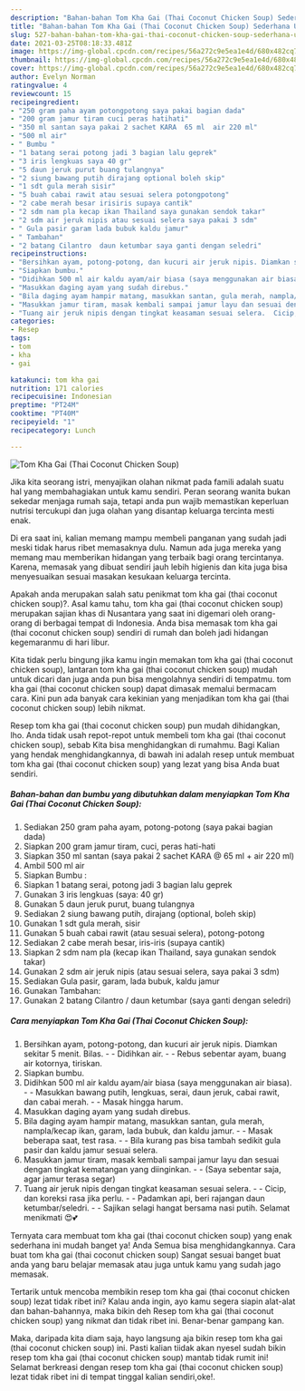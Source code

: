 ```yaml
---
description: "Bahan-bahan Tom Kha Gai (Thai Coconut Chicken Soup) Sederhana Untuk Jualan"
title: "Bahan-bahan Tom Kha Gai (Thai Coconut Chicken Soup) Sederhana Untuk Jualan"
slug: 527-bahan-bahan-tom-kha-gai-thai-coconut-chicken-soup-sederhana-untuk-jualan
date: 2021-03-25T08:18:33.481Z
image: https://img-global.cpcdn.com/recipes/56a272c9e5ea1e4d/680x482cq70/tom-kha-gai-thai-coconut-chicken-soup-foto-resep-utama.jpg
thumbnail: https://img-global.cpcdn.com/recipes/56a272c9e5ea1e4d/680x482cq70/tom-kha-gai-thai-coconut-chicken-soup-foto-resep-utama.jpg
cover: https://img-global.cpcdn.com/recipes/56a272c9e5ea1e4d/680x482cq70/tom-kha-gai-thai-coconut-chicken-soup-foto-resep-utama.jpg
author: Evelyn Norman
ratingvalue: 4
reviewcount: 15
recipeingredient:
- "250 gram paha ayam potongpotong saya pakai bagian dada"
- "200 gram jamur tiram cuci peras hatihati"
- "350 ml santan saya pakai 2 sachet KARA  65 ml  air 220 ml"
- "500 ml air"
- " Bumbu "
- "1 batang serai potong jadi 3 bagian lalu geprek"
- "3 iris lengkuas saya 40 gr"
- "5 daun jeruk purut buang tulangnya"
- "2 siung bawang putih dirajang optional boleh skip"
- "1 sdt gula merah sisir"
- "5 buah cabai rawit atau sesuai selera potongpotong"
- "2 cabe merah besar irisiris supaya cantik"
- "2 sdm nam pla kecap ikan Thailand saya gunakan sendok takar"
- "2 sdm air jeruk nipis atau sesuai selera saya pakai 3 sdm"
- " Gula pasir garam lada bubuk kaldu jamur"
- " Tambahan"
- "2 batang Cilantro  daun ketumbar saya ganti dengan seledri"
recipeinstructions:
- "Bersihkan ayam, potong-potong, dan kucuri air jeruk nipis. Diamkan sekitar 5 menit. Bilas.   Didihkan air.   Rebus sebentar ayam, buang air kotornya, tiriskan."
- "Siapkan bumbu."
- "Didihkan 500 ml air kaldu ayam/air biasa (saya menggunakan air biasa).   Masukkan bawang putih, lengkuas, serai, daun jeruk, cabai rawit, dan cabai merah.   Masak hingga harum."
- "Masukkan daging ayam yang sudah direbus."
- "Bila daging ayam hampir matang, masukkan santan, gula merah, nampla/kecap ikan, garam, lada bubuk, dan kaldu jamur.   Masak beberapa saat, test rasa.  Bila kurang pas bisa tambah sedikit gula pasir dan kaldu jamur sesuai selera."
- "Masukkan jamur tiram, masak kembali sampai jamur layu dan sesuai dengan tingkat kematangan yang diinginkan.  (Saya sebentar saja, agar jamur terasa segar)"
- "Tuang air jeruk nipis dengan tingkat keasaman sesuai selera.  Cicip, dan koreksi rasa jika perlu.   Padamkan api, beri rajangan daun ketumbar/seledri.   Sajikan selagi hangat bersama nasi putih. Selamat menikmati 😍💕"
categories:
- Resep
tags:
- tom
- kha
- gai

katakunci: tom kha gai 
nutrition: 171 calories
recipecuisine: Indonesian
preptime: "PT24M"
cooktime: "PT40M"
recipeyield: "1"
recipecategory: Lunch

---
```



![Tom Kha Gai (Thai Coconut Chicken Soup)](https://img-global.cpcdn.com/recipes/56a272c9e5ea1e4d/680x482cq70/tom-kha-gai-thai-coconut-chicken-soup-foto-resep-utama.jpg)

Jika kita seorang istri, menyajikan olahan nikmat pada famili adalah suatu hal yang membahagiakan untuk kamu sendiri. Peran seorang  wanita bukan sekedar menjaga rumah saja, tetapi anda pun wajib memastikan keperluan nutrisi tercukupi dan juga olahan yang disantap keluarga tercinta mesti enak.

Di era  saat ini, kalian memang mampu membeli panganan yang sudah jadi meski tidak harus ribet memasaknya dulu. Namun ada juga mereka yang memang mau memberikan hidangan yang terbaik bagi orang tercintanya. Karena, memasak yang dibuat sendiri jauh lebih higienis dan kita juga bisa menyesuaikan sesuai masakan kesukaan keluarga tercinta. 



Apakah anda merupakan salah satu penikmat tom kha gai (thai coconut chicken soup)?. Asal kamu tahu, tom kha gai (thai coconut chicken soup) merupakan sajian khas di Nusantara yang saat ini digemari oleh orang-orang di berbagai tempat di Indonesia. Anda bisa memasak tom kha gai (thai coconut chicken soup) sendiri di rumah dan boleh jadi hidangan kegemaranmu di hari libur.

Kita tidak perlu bingung jika kamu ingin memakan tom kha gai (thai coconut chicken soup), lantaran tom kha gai (thai coconut chicken soup) mudah untuk dicari dan juga anda pun bisa mengolahnya sendiri di tempatmu. tom kha gai (thai coconut chicken soup) dapat dimasak memalui bermacam cara. Kini pun ada banyak cara kekinian yang menjadikan tom kha gai (thai coconut chicken soup) lebih nikmat.

Resep tom kha gai (thai coconut chicken soup) pun mudah dihidangkan, lho. Anda tidak usah repot-repot untuk membeli tom kha gai (thai coconut chicken soup), sebab Kita bisa menghidangkan di rumahmu. Bagi Kalian yang hendak menghidangkannya, di bawah ini adalah resep untuk membuat tom kha gai (thai coconut chicken soup) yang lezat yang bisa Anda buat sendiri.

<!--inarticleads1-->

##### Bahan-bahan dan bumbu yang dibutuhkan dalam menyiapkan Tom Kha Gai (Thai Coconut Chicken Soup):

1. Sediakan 250 gram paha ayam, potong-potong (saya pakai bagian dada)
1. Siapkan 200 gram jamur tiram, cuci, peras hati-hati
1. Siapkan 350 ml santan (saya pakai 2 sachet KARA @ 65 ml + air 220 ml)
1. Ambil 500 ml air
1. Siapkan  Bumbu :
1. Siapkan 1 batang serai, potong jadi 3 bagian lalu geprek
1. Gunakan 3 iris lengkuas (saya: 40 gr)
1. Gunakan 5 daun jeruk purut, buang tulangnya
1. Sediakan 2 siung bawang putih, dirajang (optional, boleh skip)
1. Gunakan 1 sdt gula merah, sisir
1. Gunakan 5 buah cabai rawit (atau sesuai selera), potong-potong
1. Sediakan 2 cabe merah besar, iris-iris (supaya cantik)
1. Siapkan 2 sdm nam pla (kecap ikan Thailand, saya gunakan sendok takar)
1. Gunakan 2 sdm air jeruk nipis (atau sesuai selera, saya pakai 3 sdm)
1. Sediakan  Gula pasir, garam, lada bubuk, kaldu jamur
1. Gunakan  Tambahan:
1. Gunakan 2 batang Cilantro / daun ketumbar (saya ganti dengan seledri)




<!--inarticleads2-->

##### Cara menyiapkan Tom Kha Gai (Thai Coconut Chicken Soup):

1. Bersihkan ayam, potong-potong, dan kucuri air jeruk nipis. Diamkan sekitar 5 menit. Bilas.  -  - Didihkan air.  -  - Rebus sebentar ayam, buang air kotornya, tiriskan.
1. Siapkan bumbu.
1. Didihkan 500 ml air kaldu ayam/air biasa (saya menggunakan air biasa).  -  - Masukkan bawang putih, lengkuas, serai, daun jeruk, cabai rawit, dan cabai merah.  -  - Masak hingga harum.
1. Masukkan daging ayam yang sudah direbus.
1. Bila daging ayam hampir matang, masukkan santan, gula merah, nampla/kecap ikan, garam, lada bubuk, dan kaldu jamur.  -  - Masak beberapa saat, test rasa. -  - Bila kurang pas bisa tambah sedikit gula pasir dan kaldu jamur sesuai selera.
1. Masukkan jamur tiram, masak kembali sampai jamur layu dan sesuai dengan tingkat kematangan yang diinginkan. -  - (Saya sebentar saja, agar jamur terasa segar)
1. Tuang air jeruk nipis dengan tingkat keasaman sesuai selera. -  - Cicip, dan koreksi rasa jika perlu.  -  - Padamkan api, beri rajangan daun ketumbar/seledri.  -  - Sajikan selagi hangat bersama nasi putih. Selamat menikmati 😍💕




Ternyata cara membuat tom kha gai (thai coconut chicken soup) yang enak sederhana ini mudah banget ya! Anda Semua bisa menghidangkannya. Cara buat tom kha gai (thai coconut chicken soup) Sangat sesuai banget buat anda yang baru belajar memasak atau juga untuk kamu yang sudah jago memasak.

Tertarik untuk mencoba membikin resep tom kha gai (thai coconut chicken soup) lezat tidak ribet ini? Kalau anda ingin, ayo kamu segera siapin alat-alat dan bahan-bahannya, maka bikin deh Resep tom kha gai (thai coconut chicken soup) yang nikmat dan tidak ribet ini. Benar-benar gampang kan. 

Maka, daripada kita diam saja, hayo langsung aja bikin resep tom kha gai (thai coconut chicken soup) ini. Pasti kalian tiidak akan nyesel sudah bikin resep tom kha gai (thai coconut chicken soup) mantab tidak rumit ini! Selamat berkreasi dengan resep tom kha gai (thai coconut chicken soup) lezat tidak ribet ini di tempat tinggal kalian sendiri,oke!.

